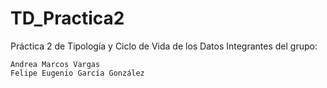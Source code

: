 # TD_Practica2
Práctica 2 de Tipología y Ciclo de Vida de los Datos
Integrantes del grupo:

    Andrea Marcos Vargas
    Felipe Eugenio García González


